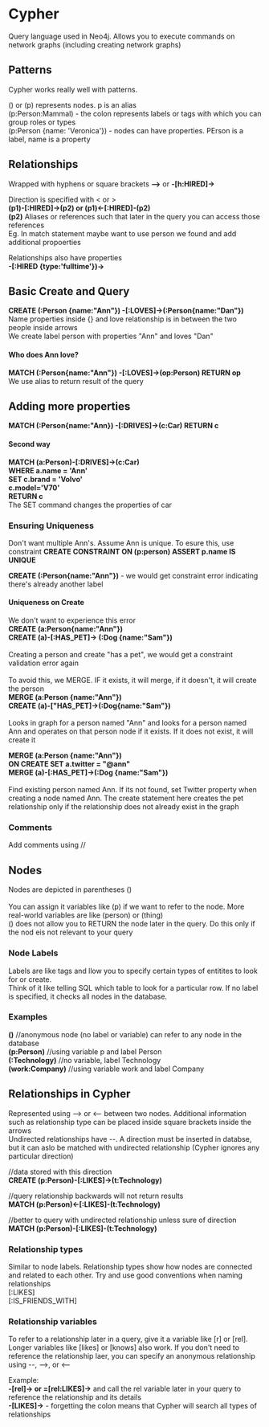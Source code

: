 # Cypher
Query language used in Neo4j. Allows you to execute commands on network graphs (including creating network graphs)

## Patterns
Cypher works really well with patterns. 

() or (p) represents nodes. p is an alias
<br>
(p:Person:Mammal) - the colon represents labels or tags with which you can group roles or types
<br>
(p:Person {name: 'Veronica'}) - nodes can have properties. PErson is a label, name is a property

## Relationships
Wrapped with hyphens or square brackets
**-->** or **-[h:HIRED]->**

Direction is specified with < or >
<br>
**(p1)-[:HIRED]->(p2) or (p1)<-[:HIRED]-(p2)**
<br>
**(p2)** Aliases or references such that later in the query you can access those references
<br>
Eg. In match statement maybe want to use person we found and add additional propoerties

Relationships also have properties
<br>
**-[:HIRED {type:'fulltime'})->**

## Basic Create and Query
**CREATE (:Person {name:"Ann"}) -[:LOVES]->(:Person{name:"Dan"})**
Name properties inside {} and love relationship is in between the two people inside arrows
<br>
We create label person with properties "Ann" and loves "Dan"

#### Who does Ann love?
**MATCH (:Person{name:"Ann"}) -[:LOVES]->(op:Person)
RETURN op**
<br>
We use alias to return result of the query

## Adding more properties
**MATCH (:Person{name:"Ann}) -[:DRIVES]->(c:Car)
RETURN c**

#### Second way
**MATCH (a:Person)-[:DRIVES]->(c:Car)**
<br>
**WHERE a.name = 'Ann'**
<br>
**SET c.brand = 'Volvo'**
<br>
**c.model='V70'**
<br>
**RETURN c**
<br> 
The SET command changes the properties of car

### Ensuring Uniqueness
Don't want multiple Ann's. Assume Ann is unique. To esure this, use constraint
**CREATE CONSTRAINT ON (p:person) ASSERT p.name IS UNIQUE**

**CREATE (:Person{name:"Ann"})** - we would get constraint error indicating there's already another label

#### Uniqueness on Create
We don't want to experience this error
<br>
**CREATE (a:Person{name:"Ann"})**
<br>
**CREATE (a)-[:HAS_PET]-> (:Dog {name:"Sam"})**
<br>
<br>
Creating a person and create "has a pet", we would get a constraint validation error again
<br>
<br>
To avoid this, we MERGE. IF it exists, it will merge, if it doesn't, it will create the person
<br>
**MERGE (a:Person {name:"Ann"})**
<br>
**CREATE (a)-["HAS_PET]->(:Dog{name:"Sam"})**
<br>
<br>
Looks in graph for a person named "Ann" and looks for a person named Ann and operates on that person node if it exists. If it does not exist, it will create it

**MERGE (a:Person {name:"Ann"})**
<br>
**ON CREATE SET a.twitter = "@ann"**
<br>
**MERGE (a)-[:HAS_PET]->(:Dog {name:"Sam"})**
<br>
<br>
Find existing person named Ann. If its not found, set Twitter property when creating a node named Ann. The create statement here creates the pet relationship only if the relationship does not already exist in the graph

### Comments
Add comments using // 

## Nodes
Nodes are depicted in parentheses ()
<br>
<br>
You can assign it variables like (p) if we want to refer to the node. More real-world variables are like (person) or (thing)
<br>
() does not allow you to RETURN the node later in the query. Do this only if the nod eis not relevant to your query

### Node Labels
Labels are like tags and llow you to specify certain types of entitites to look for or create.
<br>
Think of it like telling SQL which table to look for a particular row. If no label is specified, it checks all nodes in the database.

### Examples

**()**                 //anonymous node (no label or variable) can refer to any node in the database
<br>
**(p:Person)**          //using variable p and label Person
<br>
**(:Technology)**       //no variable, label Technology
<br>
**(work:Company)**      //using variable work and label Company

## Relationships in Cypher

Represented using --> or <-- between two nodes. Additional information such as relationship type can be placed inside square brackets inside the arrows
<br>
Undirected relationships have --. A direction must be inserted in databse, but it can aslo be matched with undirected relationship (Cypher ignores any particular direction)

//data stored with this direction
<br>
**CREATE (p:Person)-[:LIKES]->(t:Technology)**

//query relationship backwards will not return results
<br>
**MATCH (p:Person)<-[:LIKES]-(t:Technology)**

//better to query with undirected relationship unless sure of direction
<br>
**MATCH (p:Person)-[:LIKES]-(t:Technology)**

### Relationship types
Similar to node labels. Relationship types show how nodes are connected and related to each other. Try and use good conventions when naming relationships
<br>
[:LIKES]
<br>
[:IS_FRIENDS_WITH]

### Relationship variables
To refer to a relationship later in a query, give it a variable like [r] or [rel]. Longer variables like [likes] or [knows] also work. If you don't need to reference the relationship laer, you can specify an anonymous relationship using --, -->, or <--

Example:
<br>
**-[rel]-> or =[rel:LIKES]->** and call the rel variable later in your query to reference the relationship and its details
<br>
**-[LIKES]->**  - forgetting the colon means that Cypher will search all types of relationships
